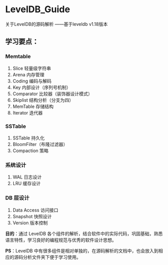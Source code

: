 # LevelDB_Guide
关于LevelDB的源码解析 ——基于leveldb v1.18版本

## 学习要点：  
### Memtable
1. Slice 轻量级字符串  
2. Arena 内存管理  
3. Coding 编码与解码   
4. Key 内部设计（序列号机制）
5. Comparator 比较器（装饰器设计模式）
6. Skiplist 结构分析（分支为四）
7. MemTable 存储结构
8. Iterator 迭代器
### SSTable
1. SSTable 持久化
2. BloomFilter（布隆过滤器）
3. Compaction 策略
### 系统设计
1. WAL 日志设计
2. LRU 缓存设计

### DB 层设计
1. Data Access 访问接口
2. Snapshot 快照设计
3. Version 版本控制

**目的**：通过 LevelDB 各个组件的解析，结合软件中的实际代码，巩固基础，熟悉语言特性，学习良好的编程规范与优秀的软件设计思想。

**PS**：LevelDB 中有很多组件是相对单独的，在源码解析的文档中，也会放入到相应的源码分析文件夹下便于学习使用。